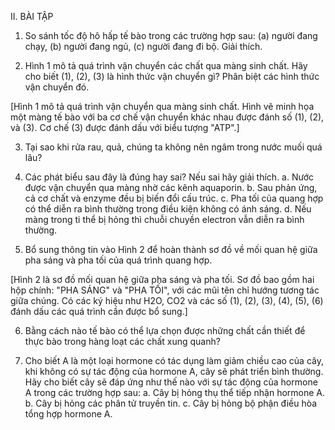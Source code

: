 II. BÀI TẬP

1. So sánh tốc độ hô hấp tế bào trong các trường hợp sau: (a) người đang chạy, (b) người đang ngủ, (c) người đang đi bộ. Giải thích.

2. Hình 1 mô tả quá trình vận chuyển các chất qua màng sinh chất. Hãy cho biết (1), (2), (3) là hình thức vận chuyển gì? Phân biệt các hình thức vận chuyển đó.

[Hình 1 mô tả quá trình vận chuyển qua màng sinh chất. Hình vẽ minh họa một màng tế bào với ba cơ chế vận chuyển khác nhau được đánh số (1), (2), và (3). Cơ chế (3) được đánh dấu với biểu tượng "ATP".]

3. Tại sao khi rửa rau, quả, chúng ta không nên ngâm trong nước muối quá lâu?

4. Các phát biểu sau đây là đúng hay sai? Nếu sai hãy giải thích.
   a. Nước được vận chuyển qua màng nhờ các kênh aquaporin.
   b. Sau phản ứng, cả cơ chất và enzyme đều bị biến đổi cấu trúc.
   c. Pha tối của quang hợp có thể diễn ra bình thường trong điều kiện không có ánh sáng.
   d. Nếu màng trong ti thể bị hỏng thì chuỗi chuyền electron vẫn diễn ra bình thường.

5. Bổ sung thông tin vào Hình 2 để hoàn thành sơ đồ về mối quan hệ giữa pha sáng và pha tối của quá trình quang hợp.

[Hình 2 là sơ đồ mối quan hệ giữa pha sáng và pha tối. Sơ đồ bao gồm hai hộp chính: "PHA SÁNG" và "PHA TỐI", với các mũi tên chỉ hướng tương tác giữa chúng. Có các ký hiệu như H2O, CO2 và các số (1), (2), (3), (4), (5), (6) đánh dấu các quá trình cần được bổ sung.]

6. Bằng cách nào tế bào có thể lựa chọn được những chất cần thiết để thực bào trong hàng loạt các chất xung quanh?

7. Cho biết A là một loại hormone có tác dụng làm giảm chiều cao của cây, khi không có sự tác động của hormone A, cây sẽ phát triển bình thường. Hãy cho biết cây sẽ đáp ứng như thế nào với sự tác động của hormone A trong các trường hợp sau:
   a. Cây bị hỏng thụ thể tiếp nhận hormone A.
   b. Cây bị hỏng các phân tử truyền tin.
   c. Cây bị hỏng bộ phận điều hòa tổng hợp hormone A.